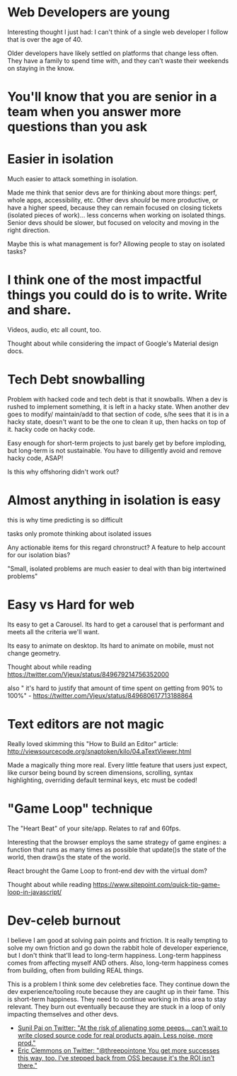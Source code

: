 # Web Developers are young
Interesting thought I just had: I can't think of a single web developer I follow that is over the age of 40.

Older developers have likely settled on platforms that change less often. They have a family to spend time with, and they can't waste their weekends on staying in the know.

# You'll know that you are senior in a team when you answer more questions than you ask

# Easier in isolation
Much easier to attack something in isolation.

Made me think that senior devs are for thinking about more things: perf, whole apps, accessibility, etc. Other devs _should_ be more productive, or have a higher speed, because they can remain focused on closing tickets (isolated pieces of work)... less concerns when working on isolated things. Senior devs should be slower, but focused on velocity and moving in the right direction.

Maybe this is what management is for? Allowing people to stay on isolated tasks?

# I think one of the most impactful things you could do is to write. Write and share.
Videos, audio, etc all count, too.

Thought about while considering the impact of Google's Material design docs.

# Tech Debt snowballing
Problem with hacked code and tech debt is that it snowballs. When a dev is rushed to implement something, it is left in a hacky state. When another dev goes to modify/ maintain/add to that section of code, s/he sees that it is in a hacky state, doesn't want to be the one to clean it up, then hacks on top of it. hacky code on hacky code.

Easy enough for short-term projects to just barely get by before imploding, but long-term is not sustainable. You have to dilligently avoid and remove hacky code, ASAP!

Is this why offshoring didn't work out?

# Almost anything in isolation is easy
this is why time predicting is so difficult

tasks only promote thinking about isolated issues

Any actionable items for this regard chronstruct? A feature to help account for our isolation bias?

"Small, isolated problems
are much easier to deal with
than big intertwined problems"

# Easy vs Hard for web
Its easy to get a Carousel. Its hard to get a carousel that is performant and meets all the criteria we'll want.

Its easy to animate on desktop. Its hard to animate on mobile, must not change geometry.

Thought about while reading https://twitter.com/Vjeux/status/849679214756352000

also " it's hard to justify that amount of time spent on getting from 90% to 100%" - https://twitter.com/Vjeux/status/849680617713188864

# Text editors are not magic
Really loved skimming this "How to Build an Editor" article: http://viewsourcecode.org/snaptoken/kilo/04.aTextViewer.html

Made a magically thing more real. Every little feature that users just expect, like cursor being bound by screen dimensions, scrolling, syntax highlighting, overriding default terminal keys, etc must be coded!

# "Game Loop" technique
The "Heart Beat" of your site/app. Relates to raf and 60fps.

Interesting that the browser employs the same strategy of game engines: a function that runs as many times as possible that update()s the state of the world, then draw()s the state of the world.

React brought the Game Loop to front-end dev with the virtual dom?

Thought about while reading https://www.sitepoint.com/quick-tip-game-loop-in-javascript/

# Dev-celeb burnout
I believe I am good at solving pain points and friction. It is really tempting to solve my own friction and go down the rabbit hole of developer experience, but I don't think that'll lead to long-term happiness. Long-term happiness comes from affecting myself AND others. Also, long-term happiness comes from building, often from building REAL things.

This is a problem I think some dev celebreties face. They continue down the dev experience/tooling route because they are caught up in their fame. This is short-term happiness. They need to continue working in this area to stay relevant. They burn out eventually because they are stuck in a loop of only impacting themselves and other devs.

- [Sunil Pai on Twitter: "At the risk of alienating some peeps... can't wait to write closed source code for real products again. Less noise, more prod."](https://twitter.com/threepointone/status/865709610623053824)
- [Eric Clemmons on Twitter: "@threepointone You get more successes this way, too. I've stepped back from OSS because it's the ROI isn't there."](https://twitter.com/ericclemmons/status/865723597997867009)
